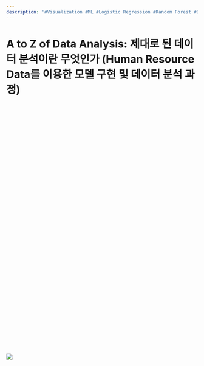 ```yaml
---
description: '#Visualization #ML #Logistic Regression #Random Forest #Decision Tree #DL'
---
```


# A to Z of Data Analysis: 제대로 된 데이터 분석이란 무엇인가 (Human Resource Data를 이용한 모델 구현 및 데이터 분석 과정)

<figure><img src="../../../.gitbook/assets/16835897_1219895014712813_4802220764904714688_o.jpg" alt=""><figcaption></figcaption></figure>

<figure><img src="../../../.gitbook/assets/16836425_1219895004712814_7652161799739748014_o.jpg" alt=""><figcaption></figcaption></figure>

<figure><img src="../../../.gitbook/assets/16825843_1219895008046147_8797959749378891804_o.jpg" alt=""><figcaption></figcaption></figure>

<figure><img src="../../../.gitbook/assets/16819465_1219895048046143_496305389086898362_o.jpg" alt=""><figcaption></figcaption></figure>

<figure><img src="../../../.gitbook/assets/16825937_1219895061379475_2599089591111006086_o.jpg" alt=""><figcaption></figcaption></figure>

<figure><img src="../../../.gitbook/assets/16797619_1219895084712806_9180043662008010331_o.jpg" alt=""><figcaption></figcaption></figure>

<figure><img src="../../../.gitbook/assets/16797078_1219895094712805_114490652656142687_o.jpg" alt=""><figcaption></figcaption></figure>

<figure><img src="../../../.gitbook/assets/16835955_1219895131379468_2928409125837007564_o.jpg" alt=""><figcaption></figcaption></figure>

<figure><img src="../../../.gitbook/assets/16797355_1219895164712798_186472460087193844_o.jpg" alt=""><figcaption></figcaption></figure>

<figure><img src="../../../.gitbook/assets/16804168_1219895188046129_8722881720284202217_o.jpg" alt=""><figcaption></figcaption></figure>

<figure><img src="../../../.gitbook/assets/16716308_1219895194712795_4914386753976658718_o.jpg" alt=""><figcaption></figcaption></figure>

<figure><img src="../../../.gitbook/assets/16797082_1219895214712793_1695059835260011804_o.jpg" alt=""><figcaption></figcaption></figure>

<figure><img src="../../../.gitbook/assets/16835978_1219895238046124_5304780328465785544_o.jpg" alt=""><figcaption></figcaption></figure>

<figure><img src="../../../.gitbook/assets/16797735_1219895281379453_6358181922474727255_o.jpg" alt=""><figcaption></figcaption></figure>

<figure><img src="../../../.gitbook/assets/16804460_1219895301379451_3634572829942315462_o.jpg" alt=""><figcaption></figcaption></figure>

<figure><img src="../../../.gitbook/assets/16804191_1219895341379447_694158416670887475_o.jpg" alt=""><figcaption></figcaption></figure>

<figure><img src="../../../.gitbook/assets/16797283_1219895358046112_6448081835174714930_o.jpg" alt=""><figcaption></figcaption></figure>

<figure><img src="../../../.gitbook/assets/16825853_1219895404712774_5707368145818873509_o.jpg" alt=""><figcaption></figcaption></figure>

<figure><img src="../../../.gitbook/assets/16804133_1219895444712770_3059676466160468525_o.jpg" alt=""><figcaption></figcaption></figure>

<figure><img src="../../../.gitbook/assets/16804192_1219895521379429_6577172879444776906_o.jpg" alt=""><figcaption></figcaption></figure>

<figure><img src="../../../.gitbook/assets/16825897_1219895598046088_5321738083008792136_o.jpg" alt=""><figcaption></figcaption></figure>

<figure><img src="../../../.gitbook/assets/16798001_1219895574712757_3670726732162143671_o.jpg" alt=""><figcaption></figcaption></figure>

<figure><img src="../../../.gitbook/assets/16836668_1219895661379415_2869563069194958794_o.jpg" alt=""><figcaption></figcaption></figure>

<figure><img src="../../../.gitbook/assets/16835855_1219895701379411_3014430465880497147_o.jpg" alt=""><figcaption></figcaption></figure>

<figure><img src="../../../.gitbook/assets/16826092_1219895741379407_4136994426365006930_o.jpg" alt=""><figcaption></figcaption></figure>

<figure><img src="../../../.gitbook/assets/16797488_1219895788046069_3295255551011166102_o (1).jpg" alt=""><figcaption></figcaption></figure>

<figure><img src="../../../.gitbook/assets/16804092_1219895771379404_2634123280581550254_o.jpg" alt=""><figcaption></figcaption></figure>

<figure><img src="../../../.gitbook/assets/16700605_1219895834712731_3829569894521836400_o.jpg" alt=""><figcaption></figcaption></figure>

<figure><img src="../../../.gitbook/assets/16797034_1219895884712726_402832746463945612_o.jpg" alt=""><figcaption></figcaption></figure>

<figure><img src="../../../.gitbook/assets/16804016_1219895911379390_3103402317747480810_o.jpg" alt=""><figcaption></figcaption></figure>

<figure><img src="../../../.gitbook/assets/16819079_1219895948046053_4618654666729130269_o.jpg" alt=""><figcaption></figcaption></figure>

<figure><img src="../../../.gitbook/assets/16797554_1219895964712718_975881061479405990_o.jpg" alt=""><figcaption></figcaption></figure>

<figure><img src="../../../.gitbook/assets/16716063_1219895978046050_4554112094959908366_o.jpg" alt=""><figcaption></figcaption></figure>

<figure><img src="../../../.gitbook/assets/16826108_1219896001379381_6706883436002458068_o.jpg" alt=""><figcaption></figcaption></figure>

<figure><img src="../../../.gitbook/assets/16836240_1219896021379379_232278296129302613_o.jpg" alt=""><figcaption></figcaption></figure>

<figure><img src="../../../.gitbook/assets/16836301_1219896058046042_3247002219271412702_o.jpg" alt=""><figcaption></figcaption></figure>

<figure><img src="../../../.gitbook/assets/16826020_1219896091379372_5910918899899950237_o.jpg" alt=""><figcaption></figcaption></figure>

<figure><img src="../../../.gitbook/assets/16804397_1219896131379368_8810983901682048343_o.jpg" alt=""><figcaption></figcaption></figure>

<figure><img src="../../../.gitbook/assets/16797649_1219896194712695_7651845184686387490_o.jpg" alt=""><figcaption></figcaption></figure>

<figure><img src="../../../.gitbook/assets/16836000_1219896251379356_3637785696536000718_o.jpg" alt=""><figcaption></figcaption></figure>

<figure><img src="../../../.gitbook/assets/16722733_1219896284712686_5099651455244373448_o.jpg" alt=""><figcaption></figcaption></figure>

<figure><img src="../../../.gitbook/assets/16836489_1219896354712679_5860268577205429079_o.jpg" alt=""><figcaption></figcaption></figure>

<figure><img src="../../../.gitbook/assets/16836491_1219896411379340_6658960853920322609_o.jpg" alt=""><figcaption></figcaption></figure>

<figure><img src="../../../.gitbook/assets/16804201_1219896478046000_9099362742266000916_o.jpg" alt=""><figcaption></figcaption></figure>

<figure><img src="../../../.gitbook/assets/16797012_1219896534712661_9159854857250492716_o.jpg" alt=""><figcaption></figcaption></figure>

<figure><img src="../../../.gitbook/assets/16825836_1219896554712659_8060822467841917002_o.jpg" alt=""><figcaption></figcaption></figure>

<figure><img src="../../../.gitbook/assets/16804439_1219896584712656_2488755601396002973_o.jpg" alt=""><figcaption></figcaption></figure>

![](../../../.gitbook/assets/16825912\_1219896671379314\_8682557533530988531\_o.jpg)
